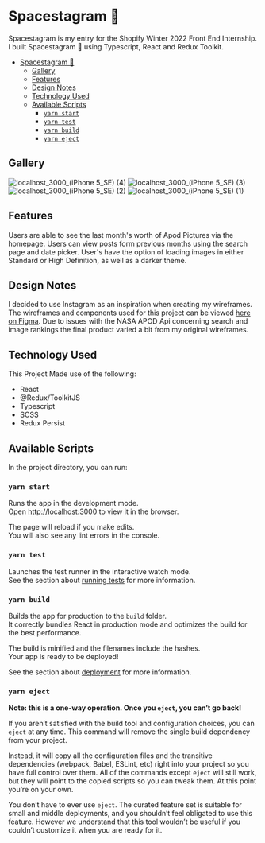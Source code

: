 # Spacestagram 🚀

Spacestagram is my entry for the Shopify Winter 2022 Front End Internship. I built Spacestagram 🚀 using Typescript, React and Redux Toolkit.

- [Spacestagram 🚀](#spacestagram-)
  - [Gallery](#gallery)
  - [Features](#features)
  - [Design Notes](#design-notes)
  - [Technology Used](#technology-used)
  - [Available Scripts](#available-scripts)
    - [`yarn start`](#yarn-start)
    - [`yarn test`](#yarn-test)
    - [`yarn build`](#yarn-build)
    - [`yarn eject`](#yarn-eject)

## Gallery
![localhost_3000_(iPhone 5_SE) (4)](https://user-images.githubusercontent.com/78933339/134264689-c9bb601e-2b90-40d2-83a0-e994e6288830.png)
![localhost_3000_(iPhone 5_SE) (3)](https://user-images.githubusercontent.com/78933339/134264690-de16b586-ae2d-4751-a8d7-67aeb46f1ad3.png)
![localhost_3000_(iPhone 5_SE) (2)](https://user-images.githubusercontent.com/78933339/134264692-e317d075-8d15-49c8-9bc5-063f8281617a.png)
![localhost_3000_(iPhone 5_SE) (1)](https://user-images.githubusercontent.com/78933339/134264696-f63bf521-5865-48eb-bd1e-7e6136d86895.png)


## Features

Users are able to see the last month's worth of Apod Pictures via the homepage. Users can view posts form previous months using the search page and date picker. User's have the option of loading images in either Standard or High Definition, as well as a darker theme.

## Design Notes

I decided to use Instagram as an inspiration when creating my wireframes. The wireframes and components used for this project can be viewed [here on Figma](https://www.figma.com/file/j3GYMw236yOwVpjwpZOyrt/Spacestagram?node-id=1%3A6). Due to issues with the NASA APOD Api concerning search and image rankings the final product varied a bit from my original wireframes.

## Technology Used

This Project Made use of the following:

- React
- @Redux/ToolkitJS
- Typescript
- SCSS
- Redux Persist

## Available Scripts

In the project directory, you can run:

### `yarn start`

Runs the app in the development mode.<br />
Open [http://localhost:3000](http://localhost:3000) to view it in the browser.

The page will reload if you make edits.<br />
You will also see any lint errors in the console.

### `yarn test`

Launches the test runner in the interactive watch mode.<br />
See the section about [running tests](https://facebook.github.io/create-react-app/docs/running-tests) for more information.

### `yarn build`

Builds the app for production to the `build` folder.<br />
It correctly bundles React in production mode and optimizes the build for the best performance.

The build is minified and the filenames include the hashes.<br />
Your app is ready to be deployed!

See the section about [deployment](https://facebook.github.io/create-react-app/docs/deployment) for more information.

### `yarn eject`

**Note: this is a one-way operation. Once you `eject`, you can’t go back!**

If you aren’t satisfied with the build tool and configuration choices, you can `eject` at any time. This command will remove the single build dependency from your project.

Instead, it will copy all the configuration files and the transitive dependencies (webpack, Babel, ESLint, etc) right into your project so you have full control over them. All of the commands except `eject` will still work, but they will point to the copied scripts so you can tweak them. At this point you’re on your own.

You don’t have to ever use `eject`. The curated feature set is suitable for small and middle deployments, and you shouldn’t feel obligated to use this feature. However we understand that this tool wouldn’t be useful if you couldn’t customize it when you are ready for it.
